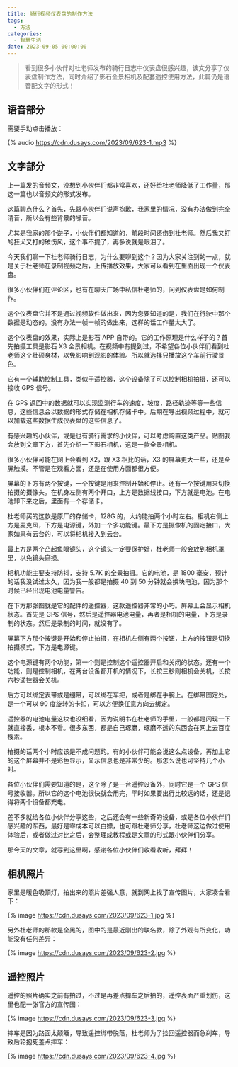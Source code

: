 ```yaml
---
title: 骑行视频仪表盘的制作方法
tags:
  - 方法
categories:
  - 智慧生活
date: 2023-09-05 00:00:00
---
```


> 看到很多小伙伴对杜老师发布的骑行日志中仪表盘很感兴趣，该文分享了仪表盘制作方法，同时介绍了影石全景相机及配套遥控使用方法，此篇仍是语音配文字的形式！

<!-- more -->

## 语音部分

需要手动点击播放：

{% audio https://cdn.dusays.com/2023/09/623-1.mp3 %}

## 文字部分

上一篇发的音频文，没想到小伙伴们都非常喜欢，还好给杜老师降低了工作量，那这一篇也以音频文的形式发布。

这篇聊点什么？首先，先跟小伙伴们说声抱歉，我家里的情况，没有办法做到完全清音，所以会有些背景的噪音。

尤其是我家的那个逆子，小伙伴们都知道的，前段时间还伤到杜老师。然后我又打的狂犬又打的破伤风，这个事不提了，再多说就是眼泪了。

今天我们聊一下杜老师骑行日志，为什么要聊到这个？因为大家关注到的一点，就是关于杜老师在录制视频之后，上传播放效果，大家可以看到在里面出现一个仪表盘。

很多小伙伴们在评论区，也有在聊天广场中私信杜老师的，问到仪表盘是如何制作。

这个仪表盘它并不是通过视频软件做出来，因为您要知道的是，我们在行驶中那个数据是动态的。没有办法一帧一帧的做出来，这样的话工作量太大了。

这个仪表盘的效果，实际上是影石 APP 自带的。它的工作原理是什么样子的？首先拍摄工具是影石 X3 全景相机。在视频中有提到过，不希望各位小伙伴们看到杜老师这个壮硕身材，以免影响到观影的体验。所以就选择只播放这个车前行驶景色。

它有一个辅助控制工具，类似于遥控器，这个设备除了可以控制相机拍摄，还可以接收 GPS 信号。

在 GPS 返回中的数据就可以实现监测行车的速度，坡度，路径轨迹等等一些信息，这些信息会以数据的形式存储在相机存储卡中。后期在导出视频过程中，就可以加载这些数据生成仪表盘的这些信息了。

有感兴趣的小伙伴，或是也有骑行需求的小伙伴，可以考虑购置这类产品。贴图我会放到文章下方，首先介绍一下影石相机，这是一款全景相机。

很多小伙伴可能在网上会看到 X2，跟 X3 相比的话，X3 的屏幕更大一些，还是全屏触摸。不管是在观看方面，还是在使用方面都很方便。

屏幕的下方有两个按键，一个按键是用来控制开始和停止。还有一个按键用来切换拍摄的摄像头。在机身左侧有两个开口，上方是数据线接口，下方就是电池。在电池卸下来之后，里面有一个存储卡。

杜老师买的这款是原厂的存储卡，128G 的，大约能拍两个小时左右。相机右侧上方是麦克风，下方是电源键，外加一个多功能键。最下方是摄像机的固定接口，大家如果有云台的，可以将相机接入到云台。

最上方是两个凸起鱼眼镜头，这个镜头一定要保护好，杜老师一般会放到相机罩里，以免镜头磨损。

相机功能主要支持防抖，支持 5.7K 的全景拍摄。它的电池，是 1800 毫安，预计的话我没试过太久，因为我一般都是拍摄 40 到 50 分钟就会换块电池，因为那个时候已经出现电池电量警告。

在下方那张图就是它的配件的遥控器，这款遥控器非常的小巧。屏幕上会显示相机状态。首先是 GPS 信号，然后是遥控器电池电量，再者是相机的电量，下方是录制的状态。然后是录制的时间，就没有了。

屏幕下方那个按键是开始和停止拍摄，在相机左侧有两个按钮，上方的按钮是切换拍摄模式，下方是电源键。

这个电源键有两个功能，第一个则是控制这个遥控器开启和关闭的状态。还有一个功能，则是控制相机，在两台设备都开机的情况下，长按三秒则相机会关机，长按六秒遥控器会关机。

后方可以绑定表带或是绷带，可以绑在车把，或者是绑在手腕上。在绑带固定处，是一个可以 90 度旋转的卡扣，可以方便换任意方向去绑定。

遥控器的电池电量这块也没细看，因为说明书在杜老师的手里，一般都是闪现一下就直接丢，根本不看。很多东西，都是自己琢磨，琢磨不透的东西会在网上去百度搜索。

拍摄的话两个小时应该是不成问题的。有的小伙伴可能会说这么点设备，再加上它的这个屏幕并不是彩色显示，显示信息也是非常少的。那怎么说也可坚持几个小时。

各位小伙伴们需要知道的是，这个除了是一台遥控设备外，同时它是一个 GPS 信号接收器。所以它的这个电池很快就会用完，平时如果要出行比较远的话，还是记得将两个设备都充电。

差不多就给各位小伙伴分享这些，之后还会有一些新奇的设备，或是各位小伙伴们感兴趣的东西，最好是零成本可以白嫖，也可跟杜老师分享，杜老师这边做过使用体验后，或者做过对比之后，会整理成教程或是文章的形式跟小伙伴们分享。

那今天的文章，就写到这里啊，感谢各位小伙伴们收看收听，拜拜！

## 相机照片

家里是暖色吸顶灯，拍出来的照片差强人意，就到网上找了宣传图片，大家凑合看下：

{% image https://cdn.dusays.com/2023/09/623-1.jpg %}

另外杜老师的那款是全黑的，图中的是最近刚出的联名款，除了外观有所变化，功能没有任何差异：

{% image https://cdn.dusays.com/2023/09/623-2.jpg %}

## 遥控照片

遥控的照片确实之前有拍过，不过是再差点摔车之后拍的，遥控表面严重划伤，这里也配一张官方的宣传图：

{% image https://cdn.dusays.com/2023/09/623-3.jpg %}

摔车是因为路面太颠簸，导致遥控绑带脱落，杜老师为了捡回遥控器而急刹车，导致后轮抱死差点摔车：

{% image https://cdn.dusays.com/2023/09/623-4.jpg %}